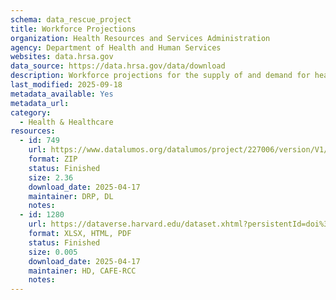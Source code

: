 ```yaml
---
schema: data_rescue_project 
title: Workforce Projections
organization: Health Resources and Services Administration
agency: Department of Health and Human Services
websites: data.hrsa.gov
data_source: https://data.hrsa.gov/data/download
description: Workforce projections for the supply of and demand for healthcare workers in the United States.
last_modified: 2025-09-18
metadata_available: Yes
metadata_url: 
category:
  - Health & Healthcare 
resources:
  - id: 749
    url: https://www.datalumos.org/datalumos/project/227006/version/V1/view
    format: ZIP
    status: Finished
    size: 2.36
    download_date: 2025-04-17
    maintainer: DRP, DL
    notes: 
  - id: 1280
    url: https://dataverse.harvard.edu/dataset.xhtml?persistentId=doi%3A10.7910%2FDVN%2FALFWCE
    format: XLSX, HTML, PDF
    status: Finished
    size: 0.005
    download_date: 2025-04-17
    maintainer: HD, CAFE-RCC
    notes: 
---
```

